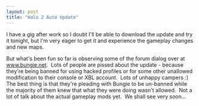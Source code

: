 ```yaml
---
layout: post
title: "Halo 2 Auto Update"
---
```


<p>I have a gig after work so I doubt I'll be able to download the update and try it tonight, but I'm very eager to get it and experience the gameplay changes and new maps.</p>
<p>But what's been fun so far is observing some of the forum dialog over at <a href="http://www.bungie.net">www.bungie.net</a>.&nbsp; Lots of people are pissed about the update - because they're being banned for using hacked profiles or&nbsp;for&nbsp;some other unallowed modification to their console or XBL account.&nbsp; Lots of unhappy campers :)&nbsp; The best thing is that they're pleading with Bungie to be un-banned while the majority of them knew that what they were doing wasn't allowed.&nbsp; Not a lot of talk about the actual gameplay mods yet.&nbsp; We shall see very soon...</p>
 

